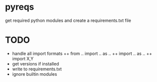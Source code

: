 # pyreqs
get required python modules and create a requirements.txt file
# TODO
 - handle all import formats
 ++ from .. import .. as ..
 ++ import .. as ..
 ++ import X,Y
 - get versions if installed
 - write to requirements.txt
 - ignore builtin modules


